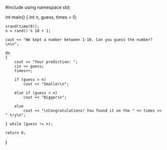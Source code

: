 #include <iostream>
using namespace std;

int main()
{
	int n, guess, times = 0;

	srand(time(0)); 
	n = rand() % 10 + 1;
	
	cout << "We kept a number between 1-10. Can you guess the number?\n\n";

	do
	{
		cout << "Your prediction: ";
		cin >> guess;
		times++;

		if (guess > n)
			cout << "Smaller\n";
		
		else if (guess < n)
			cout << "Bigger\n";
		
		else
			cout << "\nCongratulations! You found it on the " << times << " try\n";
	
	} while (guess != n);

	return 0;
}
